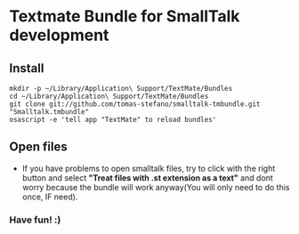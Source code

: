 # Textmate Bundle for SmallTalk development

## Install

    mkdir -p ~/Library/Application\ Support/TextMate/Bundles
    cd ~/Library/Application\ Support/TextMate/Bundles
    git clone git://github.com/tomas-stefano/smalltalk-tmbundle.git "Smalltalk.tmbundle"
    osascript -e 'tell app "TextMate" to reload bundles'

## Open files

* If you have problems to open smalltalk files, try to click with the right button and select **"Treat files with .st extension as a text"** and dont worry because the bundle will work anyway(You will only need to do this once, IF need).

### Have fun! :)